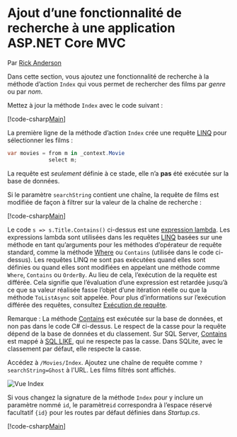 # <a name="adding-search-to-an-aspnet-core-mvc-app"></a>Ajout d’une fonctionnalité de recherche à une application ASP.NET Core MVC

Par [Rick Anderson](https://twitter.com/RickAndMSFT)

Dans cette section, vous ajoutez une fonctionnalité de recherche à la méthode d’action `Index` qui vous permet de rechercher des films par *genre* ou par *nom*.

Mettez à jour la méthode `Index` avec le code suivant :
<!--
[!code-html[Main](../../tutorials/first-mvc-app/start-mvc/sample/MvcMovie/Views/Shared/_Layout.cshtml?highlight=7,31)]
-->

[!code-csharp[Main](../../tutorials/first-mvc-app/start-mvc/sample/MvcMovie/Controllers/MoviesController.cs?name=snippet_1stSearch)]

La première ligne de la méthode d’action `Index` crée une requête [LINQ](https://docs.microsoft.com/dotnet/standard/using-linq) pour sélectionner les films :

```csharp
var movies = from m in _context.Movie
             select m;
```

La requête est *seulement* définie à ce stade, elle n’a **pas** été exécutée sur la base de données.

Si le paramètre `searchString` contient une chaîne, la requête de films est modifiée de façon à filtrer sur la valeur de la chaîne de recherche :

[!code-csharp[Main](../../tutorials/first-mvc-app/start-mvc/sample/MvcMovie/Controllers/MoviesController.cs?name=snippet_SearchNull)]

Le code `s => s.Title.Contains()` ci-dessus est une [expression lambda](https://docs.microsoft.com/dotnet/csharp/programming-guide/statements-expressions-operators/lambda-expressions). Les expressions lambda sont utilisées dans les requêtes [LINQ](https://docs.microsoft.com/dotnet/standard/using-linq) basées sur une méthode en tant qu’arguments pour les méthodes d’opérateur de requête standard, comme la méthode [Where](https://docs.microsoft.com//dotnet/api/system.linq.enumerable.where) ou `Contains` (utilisée dans le code ci-dessus). Les requêtes LINQ ne sont pas exécutées quand elles sont définies ou quand elles sont modifiées en appelant une méthode comme `Where`, `Contains` ou `OrderBy`. Au lieu de cela, l’exécution de la requête est différée.  Cela signifie que l’évaluation d’une expression est retardée jusqu’à ce que sa valeur réalisée fasse l’objet d’une itération réelle ou que la méthode `ToListAsync` soit appelée. Pour plus d’informations sur l’exécution différée des requêtes, consultez [Exécution de requête](https://docs.microsoft.com/dotnet/framework/data/adonet/ef/language-reference/query-execution).

Remarque : La méthode [Contains](https://docs.microsoft.com//dotnet/api/system.data.objects.dataclasses.entitycollection-1.contains) est exécutée sur la base de données, et non pas dans le code C# ci-dessus. Le respect de la casse pour la requête dépend de la base de données et du classement. Sur SQL Server, [Contains](https://docs.microsoft.com//dotnet/api/system.data.objects.dataclasses.entitycollection-1.contains) est mappé à [SQL LIKE](https://docs.microsoft.com/sql/t-sql/language-elements/like-transact-sql), qui ne respecte pas la casse. Dans SQLite, avec le classement par défaut, elle respecte la casse.

Accédez à `/Movies/Index`. Ajoutez une chaîne de requête comme `?searchString=Ghost` à l’URL. Les films filtrés sont affichés.

![Vue Index](../../tutorials/first-mvc-app/search/_static/ghost.png)

Si vous changez la signature de la méthode `Index` pour y inclure un paramètre nommé `id`, le paramètre`id` correspondra à l’espace réservé facultatif `{id}` pour les routes par défaut définies dans *Startup.cs*.

[!code-csharp[Main](../../tutorials/first-mvc-app/start-mvc/sample/MvcMovie/Startup.cs?highlight=5&name=snippet_1)]

